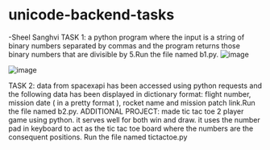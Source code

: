 # unicode-backend-tasks
-Sheel Sanghvi
TASK 1:
  a python program where the input is a string of binary numbers separated by commas and the program returns those binary numbers that are divisible by 5.Run the file named b1.py.
  ![image](https://user-images.githubusercontent.com/54235546/63537291-09354200-c533-11e9-928f-7e0d2a3d37cb.png)

  ![image](https://user-images.githubusercontent.com/54235546/63537128-a8a60500-c532-11e9-8570-5900cf90271f.png)

TASK 2:
  data from spacexapi has been accessed using python requests and the following data has been displayed in dictionary format:
  flight number, mission date ( in a pretty format ), rocket name and mission patch link.Run the file named b2.py.
ADDITIONAL PROJECT: made tic tac toe 2 player game using python. it serves well for both win and draw. it uses the number pad in keyboard to act as the tic tac toe board where the numbers are the consequent positions. Run the file named tictactoe.py 

